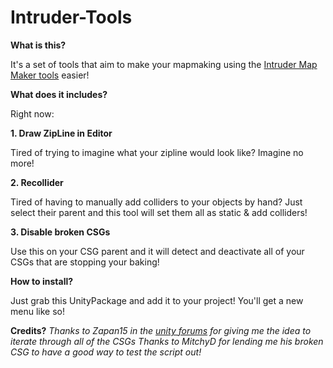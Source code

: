 # Intruder-Tools

**What is this?**

It's a set of tools that aim to make your mapmaking using the [Intruder Map Maker tools](https://sharklootgilt.superbossgames.com/wiki/index.php/IntruderMM) easier!

**What does it includes?**

Right now:


 **1. Draw ZipLine in Editor**
 
Tired of trying to imagine what your zipline would look like? Imagine no more! 
	 
 **2. Recollider**
 
Tired of having to manually add colliders to your objects by hand? Just select their parent and this tool will set them all as static & add colliders!
	 
 **3. Disable broken CSGs**
	 
Use this on your CSG parent and it will detect and deactivate all of your CSGs that are stopping your baking!
	 


**How to install?**


Just grab this UnityPackage and add it to your project! You'll get a new menu like so!

**Credits?**
*Thanks to Zapan15 in the [unity forums](https://forum.unity.com/threads/progressive-gpu-error-failed-to-add-geometry-for-mesh-stud-mesh-is-missing-required-attribute-s.976230/#post-7092433) for giving me the idea to iterate through all of the CSGs*
 *Thanks to MitchyD for lending me his broken CSG to have a good way to test the script out!*

